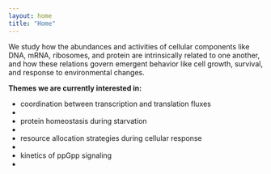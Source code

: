 ```yaml
---
layout: home
title: "Home"
---
```


We study how the abundances and activities of cellular components like DNA, mRNA, ribosomes, and protein are intrinsically related to one another, and how these relations govern emergent behavior like cell growth, survival, and response to environmental changes.

<b>Themes we are currently interested in:</b> <br>
<ul>
  <li>coordination between transcription and translation fluxes<li> <li>protein homeostasis during starvation<li> <li>resource allocation strategies during cellular response<li>
<li>kinetics of ppGpp signaling<li>

